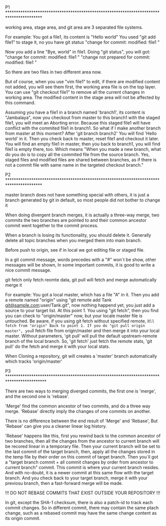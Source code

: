 P1   ****************************************************************************************



working area, stage area, and git area are 3 separated file systems.

For example:
You got a file1, its content is "Hello world"
You used "git add file1" to stage it, no you have git status "change for commit: modified: file1 "

Now you add a line "Bye, world" in file1.
Doing "git status", you will got:
"change for commit: modified: file1 "
"change not prepared for commit: modified: file1 "

So there are two files in two different area now.

But of course, when you use "vim file1" to edit, if there are modified content not added, you will see
them first, the working area file is on the top layer.
You can use "git checkout file1" to remove all the current changes in working area. The modified content in the stage area will not be affected by this command.


Assuming you have a file1 in a branch named 'branch1', its content is "Jambalaya",
now you checkout from master to this branch1 with the staged file1, you will meet an Aborting error.
Because this staged file1 will have conflict with the commited file1 in branch1.
So what if I make another branch from master at this moment?
After 'git branch branch2' You will find 'Hello world' in it. Then you check back to master, reset file1 and checkout it later. You will find an empty file1 in master, then you back to branch1, you will find file1 is empty there, too. Which means "When you made a new branch, what do you do is to copy all the commited file from the source branch. Yes, staged files and modified files are shared between branches, as if there is not a commit file with same name in the targeted checkout branch."




P2   ****************************************************************************************

master branch does not have something special with others, it is just a branch generated by git in default, so most people did not bother to change it

When doing divergent branch merges, it is actually a three-way merge, two commits the two branches are pointed to and their common ancestor commit went together to the commit process.

When a branch is losing its functionality, you should delete it. Generally delete all topic branches when you merged them into main branch.

Before push to origin, see if in local we got editing file or staged file.

In a git commit message, words precedes with a "#" won`t be show, other messages will be shown, In some important commits, it is good to write a nice commit message.

git fetch only fetch reomte data, git pull will fetch and merge automatically merge it

For example:
    You got a local master, which has a file "A" in it. Then you add a remote named "origin" using "git remote add Tank git@sample.com:user/Tank.git", now nothing happend yet, you just add a source to your target list.
    At this point 1. You  using  "git fetch", then you find you can check to "origin/master" now, but your locale master file is untouched. Be aware, if you using git fetch without specified remote, it`ll fetch from "origin"
    Back to point 1. If you do "git pull origin master", you`ll fetch file from origin/master and then merge it into your local master. Without parameters, 'git pull' will pull the default upstream-remote branch of the local branch.
    So, 'git fetch' just fetch the remote stats, 'git pull' do the fetch and merge it with your local stats.


When Cloning a repository, git will creates a 'master' branch automatically which tracks 'origin/master'


P3  ******************************************************************************************

There are two ways to merging diverged commits, the first one is 'merge', and the second one is 'rebase'.

'Merge' find the common ancestor of two commits, and do a three way merge. 'Rebase' directly imply the changes of one commits on another.

There is no difference between the end result of 'Merge' and 'Rebase', But 'Rebase' can give you a cleaner linear log history.

'Rebase' happens like this, first you rewind back to the common ancestor of two branches, then all the changes from the ancestor to current branch will be recored linear in a temporary file. Then your current branch will be set to the last commit
of the target branch, then, apply all the changes stored in the temp file by their order on this commit of target branch. Then you`ll got a "target branch commit + all commit changes by order from ancestor to current branch" commit. This commit
is where your current branch resides. And with no-doubt, it is a newer commit at this same flow with the target branch. And you check back to your target branch, merge it with your previosu branch, then a fast-forward merge will be made.

!!!
    DO NOT REBASE COMMITS THAT EXIST OUTSIDE YOUR REPOSITORY
!!!

In git, except the SHA-1 checksum, there is also a patch-id to track each commit changes. So in different commit, there may contain the same ptach change, such as a rebased commit may have the same change content as its origin commit.























